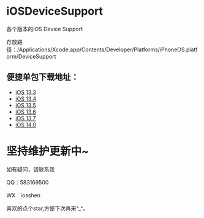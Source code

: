 # iOSDeviceSupport
各个版本的iOS Device Support

存放路径：/Applications/Xcode.app/Contents/Developer/Platforms/iPhoneOS.platform/DeviceSupport

## 便捷单包下载地址：

* [iOS 13.3](https://gitee.com/ios_shen/iOSDeviceSupport/raw/master/13.3.zip)
* [iOS 13.4](https://gitee.com/ios_shen/iOSDeviceSupport/raw/master/13.4.zip)
* [iOS 13.5](https://gitee.com/ios_shen/iOSDeviceSupport/raw/master/13.5.zip)
* [iOS 13.6](https://gitee.com/ios_shen/iOSDeviceSupport/raw/master/13.6.zip)
* [iOS 13.7](https://gitee.com/ios_shen/iOSDeviceSupport/raw/master/13.7.zip)
* [iOS 14.0](https://gitee.com/ios_shen/iOSDeviceSupport/raw/master/14.0.zip)

# 坚持维护更新中~

如有疑问，请联系我

QQ：583169500

WX：iosshen

喜欢的点个star,方便下次再来^_^。


